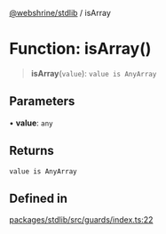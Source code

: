 [@webshrine/stdlib](../globals.md) / isArray

# Function: isArray()

> **isArray**(`value`): `value is AnyArray`

## Parameters

• **value**: `any`

## Returns

`value is AnyArray`

## Defined in

[packages/stdlib/src/guards/index.ts:22](https://github.com/webshrine/webshrine/blob/0e16c5948921e0c95cce645760c4a8b0855b196b/packages/stdlib/src/guards/index.ts#L22)

